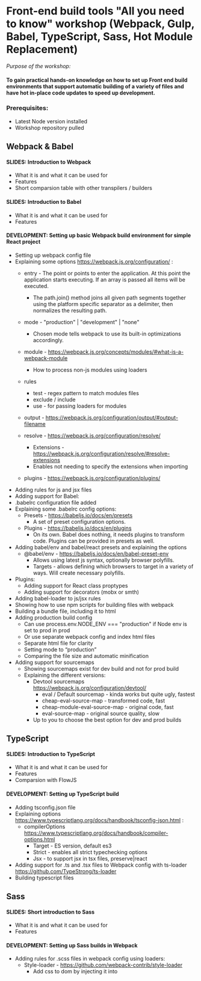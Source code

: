 # Front-end build tools "All you need to know" workshop (Webpack, Gulp, Babel, TypeScript, Sass, Hot Module Replacement)

*Purpose of the workshop:*

#### To gain practical hands-on knowledge on how to set up Front end build environments that support automatic building of a variety of files and have hot in-place code updates to speed up development.

### Prerequisites:

- Latest Node version installed
- Workshop repository pulled

## Webpack & Babel
#### SLIDES: Introduction to Webpack

- What it is and what it can be used for
- Features
- Short comparsion table with other transpilers / builders

#### SLIDES: Introduction to Babel

- What it is and what it can be used for
- Features

#### DEVELOPMENT: Setting up basic Webpack build environment for simple React project

- Setting up webpack config file
- Explaining some options https://webpack.js.org/configuration/ :
	- entry - The point or points to enter the application. At this point the application starts executing. If an array is passed all items will be executed.
		- The path.join() method joins all given path segments together using the platform specific separator as a delimiter, then normalizes the resulting path.

	- mode - "production" | "development" | "none"
		- Chosen mode tells webpack to use its built-in optimizations accordingly.

	- module  - https://webpack.js.org/concepts/modules/#what-is-a-webpack-module 
		- How to process non-js modules using loaders
	- rules
		- test - regex pattern to match modules files
		- exclude / include
		- use - for passing loaders for modules
	- output - https://webpack.js.org/configuration/output/#output-filename
	- resolve  - https://webpack.js.org/configuration/resolve/
		- Extensions - https://webpack.js.org/configuration/resolve/#resolve-extensions 
		- Enables not needing to specify the extensions when importing
	- plugins - https://webpack.js.org/configuration/plugins/
- Adding rules for js and jsx files
- Adding support for Babel:
- .babelrc configuration file added
- Explaining some .babelrc config options:
	- Presets - https://babeljs.io/docs/en/presets
		- A set of preset configuration options.
	- Plugins - https://babeljs.io/docs/en/plugins 
		- On its own. Babel does nothing, it needs plugins to transform code. Plugins can be provided in presets as well.
- Adding babel/env and babel/react presets and explaining the options
	- @babel/env - https://babeljs.io/docs/en/babel-preset-env
		- Allows using latest js syntax, optionally browser polyfills.
		- Targets - allows defining which browsers to target in a variety of ways. Will create necessary polyfills.
- Plugins:
	- Adding support for React class proptypes
	- Adding support for decorators (mobx or smth)
- Adding babel-loader to js/jsx rules
- Showing how to use npm scripts for building files with webpack
- Building a bundle file, including it to html
- Adding production build config
	- Can use process.env.NODE_ENV === "production" if Node env is set to prod in prod
	- Or use separate webpack config and index html files
	- Separate html file for clarity
	- Setting mode to “production”
	- Comparing the file size and automatic minification
- Adding support for sourcemaps
	- Showing sourcemaps exist for dev build and not for prod build
	- Explaining the different versions:
		- Devtool sourcemaps https://webpack.js.org/configuration/devtool/
			- eval / Default sourcemap - kinda works but quite ugly, fastest
			- cheap-eval-source-map - transformed code, fast
			- cheap-module-eval-source-map - original code, fast
			- eval-source-map - original source quality, slow
		- Up to you to choose the best option for dev and prod builds

## TypeScript
#### SLIDES: Introduction to TypeScript

- What it is and what it can be used for
- Features
- Comparsion with FlowJS

#### DEVELOPMENT: Setting up TypeScript build

- Adding tsconfig.json file
- Explaining options https://www.typescriptlang.org/docs/handbook/tsconfig-json.html :
	- compilerOptions https://www.typescriptlang.org/docs/handbook/compiler-options.html
		- Target - ES version, default es3
		- Strict - enables all strict typechecking options
		- Jsx - to support jsx in tsx files, preserve|react
- Adding support for .ts and .tsx files to Webpack config with ts-loader https://github.com/TypeStrong/ts-loader
- Building typescript files

## Sass
#### SLIDES: Short introduction to Sass

- What it is and what it can be used for
- Features

#### DEVELOPMENT: Setting up Sass builds in Webpack

- Adding rules for .scss files in webpack config using loaders:
	- Style-loader - https://github.com/webpack-contrib/style-loader
		- Add css to dom by injecting it into <style> tag in head
		- Good mainly for dev but can also be used in prod, depends on need
	- Css-loader  - https://github.com/webpack-contrib/css-loader
		- Necessary for understating css
		- translates CSS into CommonJS
	- Sass-loader - https://github.com/webpack-contrib/sass-loader
		- compiles Sass to CSS, using Node Sass by default
	- Options sourceMap: true for css-loader and sass-loader will display sourcemaps
- Adding MiniCssExtractPlugin to prod build:
	- Creates a separate CSS file
	- Include the file to prod index.html  <link rel="stylesheet" type="text/css" href="build/styles.css" />
- 2 ways how to include Sass files into project:
	- Create a main .scss file that imports all others and import it into app.js
	- Import relevant .scss component file into relevant React component
		- Have to import globals.scss into each component file

## Webpack Dev Server with Hot Module Replacement (HMR)
#### SLIDES: Introduction to HMR

- What they are
- How they can improve development speed
- How it works
- https://webpack.js.org/concepts/hot-module-replacement/
- https://webpack.js.org/concepts/hot-module-replacement/#in-the-application

#### DEVELOPMENT: Setting up HMR

- Starting simple http-server in order to be able to serve WDS assets
- https://webpack.js.org/guides/hot-module-replacement/
- Not to use in prod
- Setting up Webpack dev server https://webpack.js.org/configuration/dev-server/
- Adding server config in webpack.config.js
	- ContentBase - where served files sit
	- Enabling hot option
	- Adding header for CORS since http-server is running on 8080 port and WDS on 9000
- Adding insertion config to app.js
- Adding http://localhost:9000/bundle.dev.js to index.html
- Demonstrating changes in js/ts files
- Adding HMR support for .scss files
	- already present since style-loader uses it under the hood
	- https://webpack.js.org/guides/hot-module-replacement/#hmr-with-stylesheets
- Demonstrating that it works

## Images with Webpack and ES6 import
#### DEVELOPMENT: Setting up images

- Adding rule for images in webpack config
- Showing how images should be imported in React modules
- Demoing images with HMR updating automatically
- Showing that this works for background images in Sass as well

## Gulp
#### SLIDES: Introduction to Gulp

- What it is and what it can be used for
- Features
- What is a Gulp task and how can it be run
- What can Gulp tasks be used for (compiling, copying, resizing, running tests, linting, etc)
- The syntax of a Gulp task
- Not used that much anymore since Webpack can do most of the things

#### DEVELOPMENT: Setting up Gulp

- Creating a gulpfile.js
- Creating a task for copying image files in order to make bg images in sass work 

## Optimizing builds
#### DEVELOPMENT: optimizing

- Webpack production build is already very well optimized:
	- https://webpack.js.org/configuration/optimization/
	- Most of the optimization flags are true if mode is set to production
	- Not using sourcemaps also decreases build size
- Caching: adding hashes to file names to force re-cache
	- Adding [chunkhash] to prod bundle name and css file
	- Adding html-webpack-plugin plugin https://github.com/jantimon/html-webpack-plugin
		- Enables creating html files and support using templates
	- Create index lodash template file into which automatically are inserted JS and CSS files
	- Demo that changing code creates new bundle files with new hashes
	- Problem: previous bundle files are not removed:
		- Clean-webpack-plugin - https://github.com/johnagan/clean-webpack-plugin
		- Add the plugin with bundle path given as the first plugin, it will remove the folder before anything else happens
- Optimizing images / using svg-s:
	- Base64 inlining using https://www.npmjs.com/package/url-loader
		- Replace file-loader with url-loader in webpack prod config
		- Limit - A Number specifying the maximum size of a file in bytes. If the file is greater than the limit, file-loader is used by default and all query parameters are passed to it.
		- Demo how two images are added to page, one is inlined and other is not
		- Demo that .scss background image uses encoded version as well if under limit
		- Demo that using .png as background image produces weebpack size warning but using svg doesn’t. Also styles.css is considerably smaller with svg-s.

## Separating vendor from custom
#### DEVELOPMENT: Caching chunks

- Creating 3 separate js files https://webpack.js.org/guides/caching/
	- vendor.js - vendor packages that do not change very often but is the biggest file so it can be cached by the client
	- main.js - custom code that changes but is quite small
	- connect.js - tiny file that connects the previous 2
- Add optimization section to webpack prod config
	- Demo that when changing JS or TS file, main.js is the only one updated
	- (For some reason styles.css are also generated if js files updated)

## ESlint, TSlint and SassLint
#### SLIDES: Introduction to linting

- What are Eslint and Tslint
- How they can reduce errors and bugs in code


#### DEVELOPMENT: Setting up linting

- Adding .eslintrc and .eslintignore files
- Talking about different parameters https://eslint.org/docs/user-guide/configuring :
	- Parser  - Babel-ESLint - A wrapper around the Babel parser that makes it compatible with ESLint.
	- For enabling babel parsing
	- Plugins
		- Import - https://www.npmjs.com/package/eslint-plugin-import
			- For es6 import/export syntax validation
		- React - https://www.npmjs.com/package/eslint-plugin-react
			- For react specific rules
		- Babel - https://github.com/babel/eslint-plugin-babel
			- Overwrites rules that might give false positives
	- Env  - An environment defines global variables that are predefined.
		- E.g “window”, “document”, “process” etc
		- https://eslint.org/docs/user-guide/configuring#specifying-environments
	- Extends - to extend already defined rule sets
		- https://eslint.org/docs/user-guide/configuring#extending-configuration-files
	- Rules https://eslint.org/docs/user-guide/configuring#configuring-rules 
		- Configuring with “off”, “warn”, “error”
- Running npm run eslint to lint js and jsx files
- Linting Typescript files
- Adding tslint.json file
- Can use Typescript specific rules https://palantir.github.io/tslint/rules/
- Mentioning that many tslint rules have been removed due to the increased capabilites of TypeScript compiler
- Running npm run tslint to lint .ts and .tsx files
- Linting Sass files https://www.npmjs.com/package/sass-lint
- Adding .sasslintrc file
- Showing sample rules
- Running sass-lint
- Changing a rule to error and a rule to warning to demo how output changes
- Creating global linting npm script
- Stating that this linting script could run together with unit tests as a git pre-commit hook
